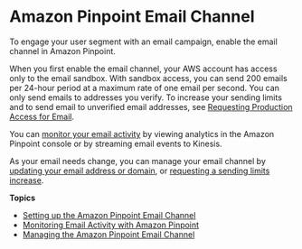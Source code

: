 # Amazon Pinpoint Email Channel<a name="channels-email"></a>

To engage your user segment with an email campaign, enable the email channel in Amazon Pinpoint\.

When you first enable the email channel, your AWS account has access only to the email sandbox\. With sandbox access, you can send 200 emails per 24\-hour period at a maximum rate of one email per second\. You can only send emails to addresses you verify\. To increase your sending limits and to send email to unverified email addresses, see [Requesting Production Access for Email](channels-email-setup-production-access.md)\.

You can [monitor your email activity](channels-email-monitor.md) by viewing analytics in the Amazon Pinpoint console or by streaming email events to Kinesis\.

As your email needs change, you can manage your email channel by [updating your email address or domain](channels-email-manage-update.md), or [requesting a sending limits increase](channels-email-manage-limits.md)\.

**Topics**
+ [Setting up the Amazon Pinpoint Email Channel](channels-email-setup.md)
+ [Monitoring Email Activity with Amazon Pinpoint](channels-email-monitor.md)
+ [Managing the Amazon Pinpoint Email Channel](channels-email-manage.md)
